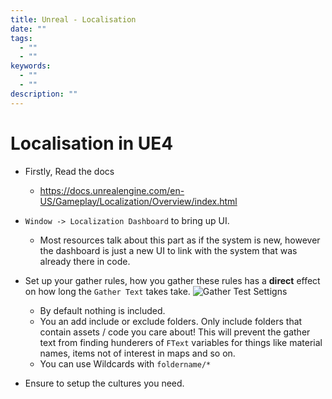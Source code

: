 ```yaml
---
title: Unreal - Localisation
date: ""
tags:
  - ""
  - ""
keywords:
  - ""
  - ""
description: ""
---
```


# Localisation in UE4

* Firstly, Read the docs
  
  * https://docs.unrealengine.com/en-US/Gameplay/Localization/Overview/index.html
* `Window -> Localization Dashboard` to bring up UI.
  
  * Most resources talk about this part as if the system is new, however the dashboard is just a new UI to link with the system that was already there in code.
* Set up your gather rules, how you gather these rules has a **direct** effect on how long the `Gather Text` takes take. ![Gather Test Settigns](localization-dashboard-gather-text-setup.png)
  
  * By default nothing is included.
  * You an add include or exclude folders. Only include folders that contain assets / code you care about! This will prevent the gather text from finding hunderers of `FText` variables for things like material names, items not of interest in maps and so on.
  * You can use Wildcards with `foldername/*`
* Ensure to setup the cultures you need.
